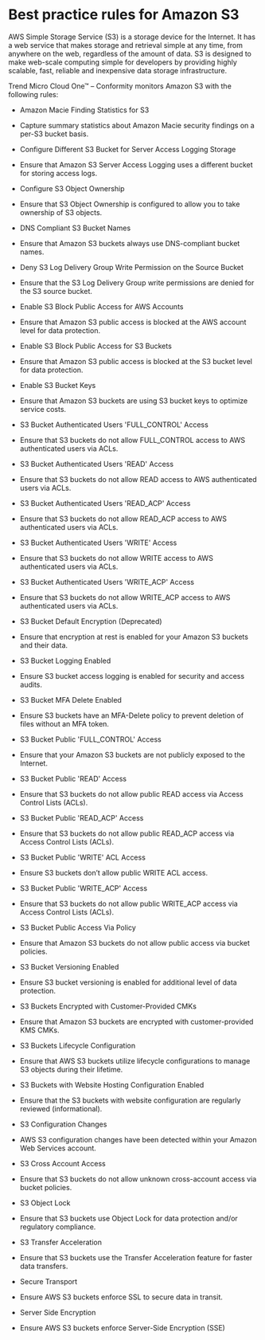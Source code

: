 # Best practice rules for Amazon S3

AWS Simple Storage Service (S3) is a storage device for the Internet. It has a web service that makes storage and retrieval simple at any time, from anywhere on the web, regardless of the amount of data. S3 is designed to make web-scale computing simple for developers by providing highly scalable, fast, reliable and inexpensive data storage infrastructure.

Trend Micro Cloud One™ – Conformity monitors Amazon S3 with the following rules:

 - Amazon Macie Finding Statistics for S3
 - Capture summary statistics about Amazon Macie security findings on a per-S3 bucket basis.

 - Configure Different S3 Bucket for Server Access Logging Storage
 - Ensure that Amazon S3 Server Access Logging uses a different bucket for storing access logs.

 - Configure S3 Object Ownership
 - Ensure that S3 Object Ownership is configured to allow you to take ownership of S3 objects.

 - DNS Compliant S3 Bucket Names
 - Ensure that Amazon S3 buckets always use DNS-compliant bucket names.

 - Deny S3 Log Delivery Group Write Permission on the Source Bucket
 - Ensure that the S3 Log Delivery Group write permissions are denied for the S3 source bucket.

 - Enable S3 Block Public Access for AWS Accounts
 - Ensure that Amazon S3 public access is blocked at the AWS account level for data protection.

 - Enable S3 Block Public Access for S3 Buckets
 - Ensure that Amazon S3 public access is blocked at the S3 bucket level for data protection.

 - Enable S3 Bucket Keys
 - Ensure that Amazon S3 buckets are using S3 bucket keys to optimize service costs.

 - S3 Bucket Authenticated Users 'FULL_CONTROL' Access
 - Ensure that S3 buckets do not allow FULL_CONTROL access to AWS authenticated users via ACLs.

 - S3 Bucket Authenticated Users 'READ' Access
 - Ensure that S3 buckets do not allow READ access to AWS authenticated users via ACLs.

 - S3 Bucket Authenticated Users 'READ_ACP' Access
 - Ensure that S3 buckets do not allow READ_ACP access to AWS authenticated users via ACLs.

 - S3 Bucket Authenticated Users 'WRITE' Access
 - Ensure that S3 buckets do not allow WRITE access to AWS authenticated users via ACLs.

 - S3 Bucket Authenticated Users 'WRITE_ACP' Access
 - Ensure that S3 buckets do not allow WRITE_ACP access to AWS authenticated users via ACLs.

 - S3 Bucket Default Encryption (Deprecated)
 - Ensure that encryption at rest is enabled for your Amazon S3 buckets and their data.

 - S3 Bucket Logging Enabled
 - Ensure S3 bucket access logging is enabled for security and access audits.

 - S3 Bucket MFA Delete Enabled
 - Ensure S3 buckets have an MFA-Delete policy to prevent deletion of files without an MFA token.

 - S3 Bucket Public 'FULL_CONTROL' Access
 - Ensure that your Amazon S3 buckets are not publicly exposed to the Internet.

 - S3 Bucket Public 'READ' Access
 - Ensure that S3 buckets do not allow public READ access via Access Control Lists (ACLs).

 - S3 Bucket Public 'READ_ACP' Access
 - Ensure that S3 buckets do not allow public READ_ACP access via Access Control Lists (ACLs).

 - S3 Bucket Public 'WRITE' ACL Access
 - Ensure S3 buckets don’t allow public WRITE ACL access.
 
 - S3 Bucket Public 'WRITE_ACP' Access
 - Ensure that S3 buckets do not allow public WRITE_ACP access via Access Control Lists (ACLs).

 - S3 Bucket Public Access Via Policy
 - Ensure that Amazon S3 buckets do not allow public access via bucket policies.

 - S3 Bucket Versioning Enabled
 - Ensure S3 bucket versioning is enabled for additional level of data protection.

 - S3 Buckets Encrypted with Customer-Provided CMKs
 - Ensure that Amazon S3 buckets are encrypted with customer-provided KMS CMKs.

 - S3 Buckets Lifecycle Configuration
 - Ensure that AWS S3 buckets utilize lifecycle configurations to manage S3 objects during their lifetime.

 - S3 Buckets with Website Hosting Configuration Enabled
 - Ensure that the S3 buckets with website configuration are regularly reviewed (informational).

 - S3 Configuration Changes
 - AWS S3 configuration changes have been detected within your Amazon Web Services account.

 - S3 Cross Account Access
 - Ensure that S3 buckets do not allow unknown cross-account access via bucket policies.

 - S3 Object Lock
 - Ensure that S3 buckets use Object Lock for data protection and/or regulatory compliance.

 - S3 Transfer Acceleration
 - Ensure that S3 buckets use the Transfer Acceleration feature for faster data transfers.

 - Secure Transport
 - Ensure AWS S3 buckets enforce SSL to secure data in transit.

 - Server Side Encryption
 - Ensure AWS S3 buckets enforce Server-Side Encryption (SSE)